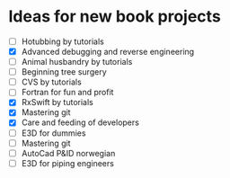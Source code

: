 # Ideas for new book projects

- [ ] Hotubbing by tutorials
- [x] Advanced debugging and reverse engineering
- [ ] Animal husbandry by tutorials
- [ ] Beginning tree surgery
- [ ] CVS by tutorials
- [ ] Fortran for fun and profit
- [x] RxSwift by tutorials
- [x] Mastering git
- [x] Care and feeding of developers
- [ ] E3D for dummies
- [ ] Mastering git
- [ ] AutoCad P&ID norwegian
- [ ] E3D for piping engineers
